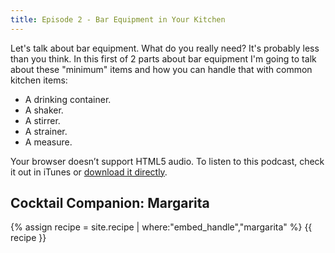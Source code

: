```yaml
---
title: Episode 2 - Bar Equipment in Your Kitchen
---
```


Let's talk about bar equipment. What do you really need? It's probably less than you think. In this first of 2 parts about bar equipment I'm going to talk about these "minimum" items and how you can handle that with common kitchen items:

- A drinking container.
- A shaker.
- A stirrer.
- A strainer.
- A measure.

<amp-audio width="auto"
  height="50"
  src="//traffic.libsyn.com/homebartips/Episode02.mp3">
  <div fallback>
    <p>Your browser doesn’t support HTML5 audio. To listen to this podcast, check it out in iTunes or <a href="//traffic.libsyn.com/homebartips/Episode02.mp3">download it directly</a>.</p>
  </div>
</amp-audio>

## Cocktail Companion: Margarita
{% assign recipe = site.recipe | where:"embed_handle","margarita" %}
{{ recipe }}
